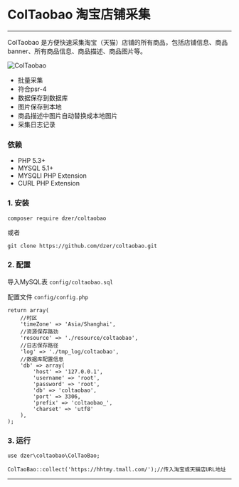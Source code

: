 # ColTaobao 淘宝店铺采集

------

ColTaobao 是方便快速采集淘宝（天猫）店铺的所有商品，包括店铺信息、商品banner、所有商品信息、商品描述、商品图片等。

![ColTaobao](https://pupapi.com/site/img/logo4_200x200.png)

- 批量采集
- 符合psr-4
- 数据保存到数据库
- 图片保存到本地
- 商品描述中图片自动替换成本地图片
- 采集日志记录

### 依赖

- PHP 5.3+
- MYSQL 5.1+
- MYSQLI PHP Extension
- CURL PHP Extension

### 1. 安装

```
composer require dzer/coltaobao

```
或者
```
git clone https://github.com/dzer/coltaobao.git
```
### 2. 配置
导入MySQL表 ```config/coltaobao.sql```

配置文件 ```config/config.php```
```
return array(
    //时区
    'timeZone' => 'Asia/Shanghai',
    //资源保存路劲
    'resource' => './resource/coltaobao',
    //日志保存路径
    'log' => './tmp_log/coltaobao',
    //数据库配置信息
    'db' => array(
        'host' => '127.0.0.1',
        'username' => 'root',
        'password' => 'root',
        'db' => 'coltaobao',
        'port' => 3306,
        'prefix' => 'coltaobao_',
        'charset' => 'utf8'
    ),
);
```

### 3. 运行
```
use dzer\coltaobao\ColTaoBao;

ColTaoBao::collect('https://hhtmy.tmall.com/');//传入淘宝或天猫店URL地址
```
------

